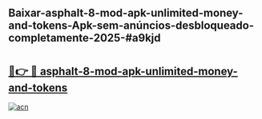 ## Baixar-asphalt-8-mod-apk-unlimited-money-and-tokens-Apk-sem-anúncios-desbloqueado-completamente-2025-#a9kjd

# <h2><a href="https://ainizakaria.my?title=asphalt-8-mod-apk-unlimited-money-and-tokens&ref=20M">🔗👉 🔴 asphalt-8-mod-apk-unlimited-money-and-tokens</a></h2>

[![acn](https://github.com/user-attachments/assets/0f9c940e-d8b0-45ae-aac7-cd30a18b3e1c)](https://ainizakaria.my?title=asphalt-8-mod-apk-unlimited-money-and-tokens&ref=20M)

